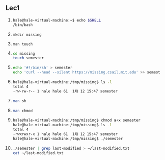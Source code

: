 ## Lec1 

1. ```bash
   hale@hale-virtual-machine:~$ echo $SHELL
   /bin/bash
   ```

2. `mkdir missing`

3. `man touch`

4. ```bash
   cd missing 
   touch semester
   ```

5. ```bash
   echo '#!/bin/sh' > semester
   echo 'curl --head --silent https://missing.csail.mit.edu' >> semester
   ```

6. ```bash
   hale@hale-virtual-machine:/tmp/missing$ ls -l 
   total 4
   -rw-rw-r-- 1 hale hale 61  1月 12 15:47 semester
   ```

7. ```bash
   man sh 
   ```

8. ```bash
   man chmod
   ```

9. ```bash
   hale@hale-virtual-machine:/tmp/missing$ chmod a+x semester
   hale@hale-virtual-machine:/tmp/missing$ ls -l
   total 4
   -rwxrwxr-x 1 hale hale 61  1月 12 15:47 semester
   hale@hale-virtual-machine:/tmp/missing$ ./semester
   ```

10. ```bash
    ./semester | grep last-modified > ~/last-modified.txt
    cat ~/last-modified.txt
    ```